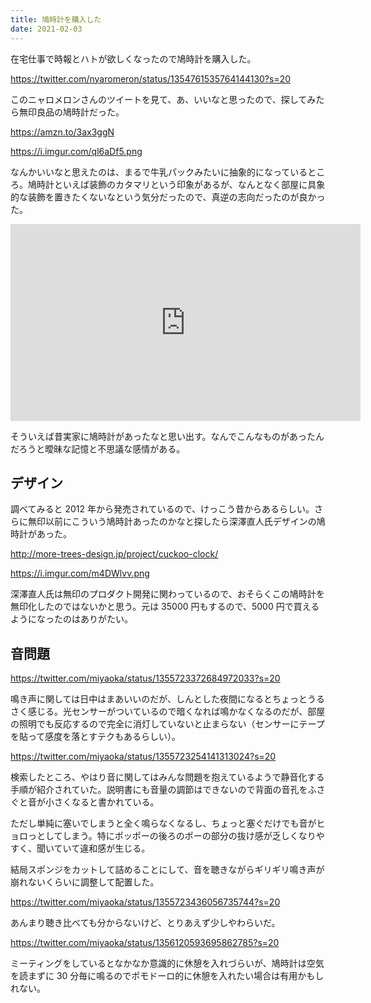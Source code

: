```yaml
---
title: 鳩時計を購入した
date: 2021-02-03
---
```


在宅仕事で時報とハトが欲しくなったので鳩時計を購入した。

https://twitter.com/nyaromeron/status/1354761535764144130?s=20

このニャロメロンさんのツイートを見て、あ、いいなと思ったので、探してみたら無印良品の鳩時計だった。

https://amzn.to/3ax3ggN

https://i.imgur.com/ql6aDf5.png

なんかいいなと思えたのは、まるで牛乳パックみたいに抽象的になっているところ。鳩時計といえば装飾のカタマリという印象があるが、なんとなく部屋に具象的な装飾を置きたくないなという気分だったので、真逆の志向だったのが良かった。

<iframe width="560" height="315" src="https://www.youtube.com/embed/7ygh5f-B99A" frameborder="0" allow="accelerometer; autoplay; clipboard-write; encrypted-media; gyroscope; picture-in-picture" allowfullscreen></iframe>

そういえば昔実家に鳩時計があったなと思い出す。なんでこんなものがあったんだろうと曖昧な記憶と不思議な感情がある。

## デザイン

調べてみると 2012 年から発売されているので、けっこう昔からあるらしい。さらに無印以前にこういう鳩時計あったのかなと探したら深澤直人氏デザインの鳩時計があった。

http://more-trees-design.jp/project/cuckoo-clock/

https://i.imgur.com/m4DWlvv.png

深澤直人氏は無印のプロダクト開発に関わっているので、おそらくこの鳩時計を無印化したのではないかと思う。元は 35000 円もするので、5000 円で買えるようになったのはありがたい。

## 音問題

https://twitter.com/miyaoka/status/1355723372684972033?s=20

鳴き声に関しては日中はまあいいのだが、しんとした夜間になるとちょっとうるさく感じる。光センサーがついているので暗くなれば鳴かなくなるのだが、部屋の照明でも反応するので完全に消灯していないと止まらない（センサーにテープを貼って感度を落とすテクもあるらしい）。

https://twitter.com/miyaoka/status/1355723254141313024?s=20

検索したところ、やはり音に関してはみんな問題を抱えているようで静音化する手順が紹介されていた。説明書にも音量の調節はできないので背面の音孔をふさぐと音が小さくなると書かれている。

ただし単純に塞いでしまうと全く鳴らなくなるし、ちょっと塞ぐだけでも音がヒョロっとしてしまう。特にポッポーの後ろのポーの部分の抜け感が乏しくなりやすく、聞いていて違和感が生じる。

結局スポンジをカットして詰めることにして、音を聴きながらギリギリ鳴き声が崩れないくらいに調整して配置した。

https://twitter.com/miyaoka/status/1355723436056735744?s=20

あんまり聴き比べても分からないけど、とりあえず少しやわらいだ。

https://twitter.com/miyaoka/status/1356120593695862785?s=20

ミーティングをしているとなかなか意識的に休憩を入れづらいが、鳩時計は空気を読まずに 30 分毎に鳴るのでポモドーロ的に休憩を入れたい場合は有用かもしれない。
